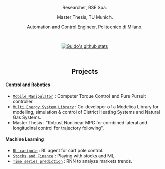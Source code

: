 <p align="center">
Researcher, RSE Spa.
</p>
<p align="center">
Master Thesis, TU Munich.
</p>
<p align="center">
Automation and Control Engineer, Politecnico di Milano.
</p>



&nbsp;
    
<p align="center", marginTop="100px">
<a href="#"><img align="center" src="https://github-readme-stats.vercel.app/api?username=guidosassaroli&include_all_commits=true&bg_color=ffffff&hide_border=true&show_icons=true&count_private=true&icon_color=2986cc&title_color=2986cc&text_color=3d85c6&hide=issues" alt="Guido's github stats" /> </a></p>

&nbsp;


<!-- <h2 align="center"> Current project</h2>

<ul>
  <li></li>
</ul> -->



<h2 align="center"> Projects</h2>

<h4 align="left"> Control and Robotics</h4>

* [`Mobile Manipulator`](https://github.com/guidosassaroli/mobile_manipulator) : Computer Torque Control and Pure Pursuit controller. 
* [`Multi Energy System Library`](https://github.com/RSE-TGM/multienergysystem) : Co-developer of a Modelica Library for modelling, simulation & control of District Heating Systems and Natural Gas Systems.
* Master Thesis : "Robust Nonlinear MPC for combined lateral and longitudinal control for trajectory following".

<h4 align="left"> Machine Learning</h4>

* [`RL-cartpole`](https://github.com/guidosassaroli/RL-cartpole) : RL agent for cart pole control.
* [`Stocks and Finance`](https://github.com/guidosassaroli/finance_ML) : Playing with stocks and ML.
* [`Time series prediction`](https://github.com/guidosassaroli/rnn_trading) : RNN to analyze markets trends.




<!--
**guidosassaroli/guidosassaroli** is a ✨ _special_ ✨ repository because its `README.md` (this file) appears on your GitHub profile.

Here are some ideas to get you started:

- 🔭 I’m currently working on ...
- 🌱 I’m currently learning ...
- 👯 I’m looking to collaborate on ...
- 🤔 I’m looking for help with ...
- 💬 Ask me about ...
- 📫 How to reach me: ...
- 😄 Pronouns: ...
- ⚡ Fun fact: ...
-->
